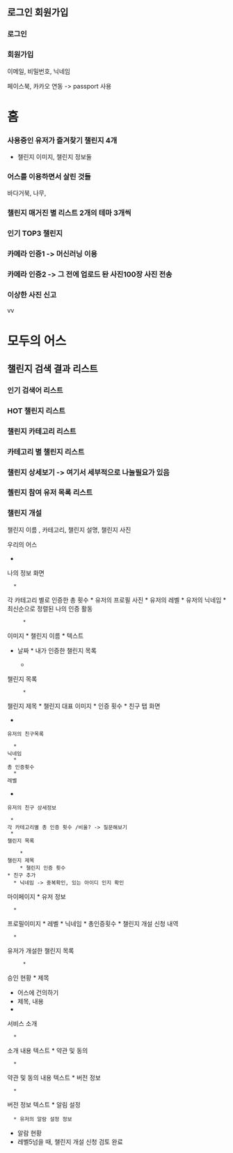 ## 로그인 회원가입

### 로그인

### 회원가입

이메일, 비밀번호, 닉네임

페이스북, 카카오 연동 -> passport 사용



# 홈 

### 사용중인 유저가  즐겨찾기 챌린지 4개

* 챌린지 이미지, 챌린지 정보둘

### 어스를 이용하면서 살린 것들

바다거북, 나무, 

### 챌린지 매거진 별 리스트 2개의 테마 3개씩

### 인기 TOP3 챌린지

### 카메라 인증1 -> 머신러닝 이용

### 카메라 인증2 -> 그 전에 업로드 돤 사진100장 사진 전송

### 이상한 사진 신고 

vv



# 모두의 어스

## 챌린지 검색 결과 리스트

### 인기 검색어 리스트

### HOT 챌린지 리스트

### 챌린지 카테고리 리스트



### 카테고리 별 챌린지 리스트

### 챌린지 상세보기 -> 여기서 세부적으로 나눌필요가 있음

### 첼린지 참여 유저 목록 리스트

### 챌린지 개설 

챌린지 이름 , 카테고리, 챌린지 설명, 챌린지 사진







우리의 어스

   * 
나의 정보 화면

      * 
각 카테고리 별로 인증한 총 횟수
      * 
유저의 프로필 사진
      * 
유저의 레벨
      * 
유저의 닉네임
      * 
최신순으로 정렬된 나의 인증 활동

         * 
이미지
         * 
챌린지 이름
         * 텍스트
 * 날짜
   * 
내가 인증한 챌린지 목록

      * 
챌린지 목록

         * 
챌린지 제목
         * 
챌린지 대표 이미지 
         * 
인증 횟수
   * 
    친구 탭 화면

   * 
    유저의 친구목록

      * 
    닉네임
      * 
    총 인증횟수
      * 
    레벨
   * 
    유저의 친구 상세정보

     * 
    각 카테고리별 총 인증 횟수 /비울? -> 질문해보기
     * 
    챌린지 목록

        * 
    챌린지 제목
        * 챌린지 인증 횟수
    * 친구 추가
      * 닉네임 -> 중복확인, 있는 아이디 인지 확인



마이페이지
   * 
유저 정보

      * 
프로필이미지
      * 
레벨
      * 
닉네임
      * 
총인증횟수
   * 
챌린지 개설 신청 내역

      * 
유저가 개설한 챌린지 목록

         * 
승인 현황
         * 
제목
   * 어스에 건의하기
   * 제목, 내용
   * 
서비스 소개

      * 
소개 내용 텍스트
   * 
약관 및 동의

      * 
약관 및 동의 내용 텍스트
   * 
버전 정보

      * 
버전 정보 텍스트
   * 
알림 설정

      * 유저의 알람 설정 정보
 * 알람 현황
  * 레벨5넘을 때, 챌린지 개설 신청 검토 완료  





